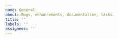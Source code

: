 ```yaml
---
name: General
about: Bugs, enhancements, documentation, tasks.
title: ''
labels: ''
assignees: ''
---
```


<!--
Thanks for raising a Spring Boot issue. Please take the time to review the following
categories as some of them do not apply here.

🙅 "Please DO NOT Raise an Issue" Cases
- Question
STOP!! Please ask questions about how to use something, or to understand why something isn't
working as you expect it to, on Stack Overflow using the spring-boot tag.
- Security Vulnerability
STOP!! Please don't raise security vulnerabilities here. Head over to https://spring.io/security-policy to learn how to disclose them responsibly.
- Managed Dependency Upgrade
You DO NOT need to raise an issue for a managed dependency version upgrade as there's a semi-automatic process for checking managed dependencies for new versions before a release. BUT pull requests for upgrades that are more involved than just a version property change are still most welcome.
- With an Immediate Pull Request
An issue will be closed as a duplicate of the immediate pull request, so you don't have to raise an issue if you plan to create a pull request immediately.

🐞 Bug report (please don't include this emoji/text, just add your details)
Please provide details of the problem, including the version of Spring Boot that you
are using. If possible, please provide a test case or sample application that reproduces
the problem. This makes it much easier for us to diagnose the problem and to verify that
we have fixed it.

🎁 Enhancement (please don't include this emoji/text, just add your details)
Please start by describing the problem that you are trying to solve. There may already
be a solution, or there may be a way to solve it that you hadn't considered.


TIP: You can always edit your issue if it isn't formatted correctly.
     See https://guides.github.com/features/mastering-markdown 
-->

